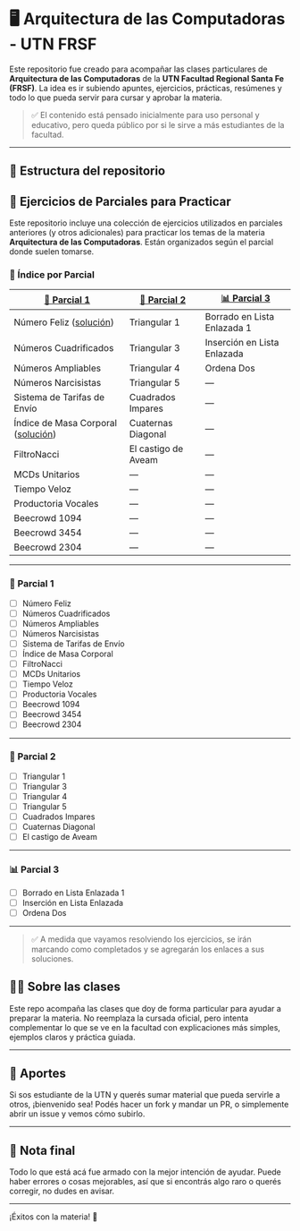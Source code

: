 # 🖥️ Arquitectura de las Computadoras - UTN FRSF

Este repositorio fue creado para acompañar las clases particulares de **Arquitectura de las Computadoras** de la **UTN Facultad Regional Santa Fe (FRSF)**. La idea es ir subiendo apuntes, ejercicios, prácticas, resúmenes y todo lo que pueda servir para cursar y aprobar la materia.

> ✅ El contenido está pensado inicialmente para uso personal y educativo, pero queda público por si le sirve a más estudiantes de la facultad.

---

## 📂 Estructura del repositorio

## 📘 Ejercicios de Parciales para Practicar

Este repositorio incluye una colección de ejercicios utilizados en parciales anteriores (y otros adicionales) para practicar los temas de la materia **Arquitectura de las Computadoras**. Están organizados según el parcial donde suelen tomarse.

### 📌 Índice por Parcial

| [🔢 Parcial 1](#🔢-parcial-1) | [📐 Parcial 2](#📐-parcial-2) | [📊 Parcial 3](#📊-parcial-3) |
|------------------------------|-------------------------------|-------------------------------|
| Número Feliz ([solución](#)) | Triangular 1 | Borrado en Lista Enlazada 1 |
| Números Cuadrificados         | Triangular 3 | Inserción en Lista Enlazada |
| Números Ampliables            | Triangular 4 | Ordena Dos |
| Números Narcisistas           | Triangular 5 | — |
| Sistema de Tarifas de Envío   | Cuadrados Impares | — |
| Índice de Masa Corporal ([solución](#)) | Cuaternas Diagonal | — |
| FiltroNacci                   | El castigo de Aveam | — |
| MCDs Unitarios                | — | — |
| Tiempo Veloz                 | — | — |
| Productoria Vocales          | — | — |
| Beecrowd 1094                | — | — |
| Beecrowd 3454                | — | — |
| Beecrowd 2304                | — | — |

---

### 🔢 Parcial 1

- [ ] Número Feliz  
- [ ] Números Cuadrificados  
- [ ] Números Ampliables  
- [ ] Números Narcisistas  
- [ ] Sistema de Tarifas de Envío  
- [ ] Índice de Masa Corporal  
- [ ] FiltroNacci  
- [ ] MCDs Unitarios  
- [ ] Tiempo Veloz  
- [ ] Productoria Vocales  
- [ ] Beecrowd 1094  
- [ ] Beecrowd 3454  
- [ ] Beecrowd 2304  

---

### 📐 Parcial 2

- [ ] Triangular 1  
- [ ] Triangular 3  
- [ ] Triangular 4  
- [ ] Triangular 5  
- [ ] Cuadrados Impares  
- [ ] Cuaternas Diagonal  
- [ ] El castigo de Aveam  

---

### 📊 Parcial 3

- [ ] Borrado en Lista Enlazada 1  
- [ ] Inserción en Lista Enlazada  
- [ ] Ordena Dos  

---

> ✅ A medida que vayamos resolviendo los ejercicios, se irán marcando como completados y se agregarán los enlaces a sus soluciones.


## 👨‍🏫 Sobre las clases

Este repo acompaña las clases que doy de forma particular para ayudar a preparar la materia. No reemplaza la cursada oficial, pero intenta complementar lo que se ve en la facultad con explicaciones más simples, ejemplos claros y práctica guiada.

---

## 🙌 Aportes

Si sos estudiante de la UTN y querés sumar material que pueda servirle a otros, ¡bienvenido sea! Podés hacer un fork y mandar un PR, o simplemente abrir un issue y vemos cómo subirlo.

---

## 📌 Nota final

Todo lo que está acá fue armado con la mejor intención de ayudar. Puede haber errores o cosas mejorables, así que si encontrás algo raro o querés corregir, no dudes en avisar.

---

¡Éxitos con la materia! 💪
